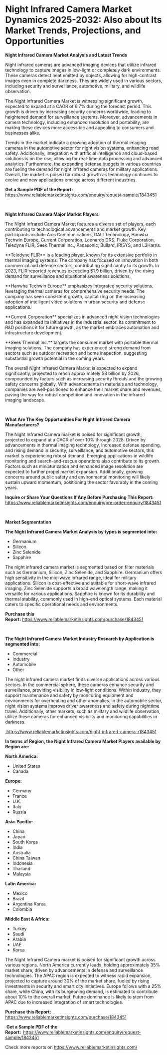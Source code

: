 <p><h1>Night Infrared Camera Market Dynamics 2025-2032: Also about Its Market Trends, Projections, and Opportunities</h1></p><p><strong>Night Infrared Camera Market Analysis and Latest Trends</strong></p>
<p><p>Night infrared cameras are advanced imaging devices that utilize infrared technology to capture images in low-light or completely dark environments. These cameras detect heat emitted by objects, allowing for high-contrast images even in complete darkness. They are widely used in various sectors, including security and surveillance, automotive, military, and wildlife observation.</p><p>The Night Infrared Camera Market is witnessing significant growth, expected to expand at a CAGR of 6.7% during the forecast period. This growth is driven by increasing security concerns worldwide, leading to heightened demand for surveillance systems. Moreover, advancements in camera technology, including enhanced resolution and portability, are making these devices more accessible and appealing to consumers and businesses alike.</p><p>Trends in the market indicate a growing adoption of thermal imaging cameras in the automotive sector for night vision systems, enhancing road safety. Additionally, integration with artificial intelligence and cloud-based solutions is on the rise, allowing for real-time data processing and advanced analytics. Furthermore, the expanding defense budgets in various countries are fueling the demand for night infrared cameras for military applications. Overall, the market is poised for robust growth as technology continues to evolve and new applications emerge across different industries.</p></p>
<p><strong>Get a Sample PDF of the Report:&nbsp;</strong> <a href="https://www.reliablemarketinsights.com/enquiry/request-sample/1843451?utm_campaign=3036&utm_medium=2&utm_source=Github&utm_content=ia&utm_term=11042025&utm_id=night-infrared-camera">https://www.reliablemarketinsights.com/enquiry/request-sample/1843451</a></p>
<p>&nbsp;</p>
<p><strong>Night Infrared Camera Major Market Players</strong></p>
<p><p>The Night Infrared Camera Market features a diverse set of players, each contributing to technological advancements and market growth. Key participants include Axis Communications, DALI Technology, Hanwha Techwin Europe, Current Corporation, Leonardo DRS, Fluke Corporation, Teledyne FLIR, Seek Thermal Inc., Panasonic, Bullard, IRISYS, and L3Harris.</p><p>**Teledyne FLIR** is a leading player, known for its extensive portfolio in thermal imaging systems. The company has focused on innovation in both commercial and defense sectors, contributing significantly to its growth. In 2023, FLIR reported revenues exceeding $1.9 billion, driven by the rising demand for surveillance and situational awareness solutions.</p><p>**Hanwha Techwin Europe** emphasizes integrated security solutions, leveraging thermal cameras for comprehensive security needs. The company has seen consistent growth, capitalizing on the increasing adoption of intelligent video solutions in urban security and defense applications.</p><p>**Current Corporation** specializes in advanced night vision technologies and has expanded its initiatives in the industrial sector. Its commitment to R&D positions it for future growth, as the market embraces automation and infrastructure development.</p><p>**Seek Thermal Inc.** targets the consumer market with portable thermal imaging solutions. The company has experienced strong demand from sectors such as outdoor recreation and home inspection, suggesting substantial growth potential in the coming years.</p><p>The overall Night Infrared Camera Market is expected to expand significantly, projected to reach approximately $8 billion by 2026, compounded by factors such as increasing security threats and the growing safety concerns globally. With advancements in materials and technology, companies are well-positioned to enhance their market share and revenues, paving the way for robust competition and innovation in the infrared imaging landscape.</p></p>
<p>&nbsp;</p>
<p><strong>What Are The Key Opportunities For Night Infrared Camera Manufacturers?</strong></p>
<p><p>The Night Infrared Camera market is poised for significant growth, projected to expand at a CAGR of over 10% through 2028. Driven by advancements in thermal imaging technology, increased defense spending, and rising demand in security, surveillance, and automotive sectors, this market is experiencing robust demand. Emerging applications in wildlife monitoring and search-and-rescue operations also contribute to its growth. Factors such as miniaturization and enhanced image resolution are expected to further propel market expansion. Additionally, growing concerns around public safety and environmental monitoring will likely sustain upward momentum, positioning the sector favorably in the coming years.</p></p>
<p><strong>Inquire or Share Your Questions If Any Before Purchasing This Report:</strong> <a href="https://www.reliablemarketinsights.com/enquiry/pre-order-enquiry/1843451?utm_campaign=3036&utm_medium=2&utm_source=Github&utm_content=ia&utm_term=11042025&utm_id=night-infrared-camera">https://www.reliablemarketinsights.com/enquiry/pre-order-enquiry/1843451</a></p>
<p>&nbsp;</p>
<p><strong>Market Segmentation</strong></p>
<p><strong>The Night Infrared Camera Market Analysis by types is segmented into:</strong></p>
<p><ul><li>Germanium</li><li>Silicon</li><li>Zinc Selenide</li><li>Sapphire</li></ul></p>
<p><p>The night infrared camera market is segmented based on filter materials such as Germanium, Silicon, Zinc Selenide, and Sapphire. Germanium offers high sensitivity in the mid-wave infrared range, ideal for military applications. Silicon is cost-effective and suitable for short-wave infrared imaging. Zinc Selenide supports a broad wavelength range, making it versatile for various applications. Sapphire is known for its durability and thermal stability, commonly used in high-end optical systems. Each material caters to specific operational needs and environments.</p></p>
<p><strong>Purchase this Report:&nbsp;</strong><a href="https://www.reliablemarketinsights.com/purchase/1843451?utm_campaign=3036&utm_medium=2&utm_source=Github&utm_content=ia&utm_term=11042025&utm_id=night-infrared-camera">https://www.reliablemarketinsights.com/purchase/1843451</a></p>
<p>&nbsp;</p>
<p><strong>The Night Infrared Camera Market Industry Research by Application is segmented into:</strong></p>
<p><ul><li>Commercial</li><li>Industry</li><li>Automobile</li><li>Other</li></ul></p>
<p><p>The night infrared camera market finds diverse applications across various sectors. In the commercial sphere, these cameras enhance security and surveillance, providing visibility in low-light conditions. Within industry, they support maintenance and safety by monitoring equipment and environments for overheating and other anomalies. In the automobile sector, night vision systems improve driver awareness and safety during nighttime travel. Additionally, other markets, such as military and wildlife observation, utilize these cameras for enhanced visibility and monitoring capabilities in darkness.</p></p>
<p><a href="https://www.reliablemarketinsights.com/night-infrared-camera-r1843451?utm_campaign=3036&utm_medium=2&utm_source=Github&utm_content=ia&utm_term=11042025&utm_id=night-infrared-camera">&nbsp;https://www.reliablemarketinsights.com/night-infrared-camera-r1843451</a></p>
<p><strong>In terms of Region, the Night Infrared Camera Market Players available by Region are:</strong></p>
<p>
    <p> <strong> North America: </strong>
        <ul>
            <li>United States</li>
            <li>Canada</li>
        </ul>
        </p> 
    <p> <strong> Europe: </strong>
        <ul>
            <li>Germany</li>
            <li>France</li>
            <li>U.K.</li>
            <li>Italy</li>
            <li>Russia</li>
        </ul>
        </p> 
    <p> <strong> Asia-Pacific: </strong>
        <ul>
            <li>China</li>
            <li>Japan</li>
            <li>South Korea</li>
            <li>India</li>
            <li>Australia</li>
            <li>China Taiwan</li>
            <li>Indonesia</li>
            <li>Thailand</li>
            <li>Malaysia</li>
        </ul>
        </p> 
    <p> <strong> Latin America: </strong>
        <ul>
            <li>Mexico</li>
            <li>Brazil</li>
            <li>Argentina Korea</li>
            <li>Colombia</li>
        </ul>
        </p> 
    <p> <strong> Middle East & Africa: </strong>
        <ul>
            <li>Turkey</li>
            <li>Saudi</li>
            <li>Arabia</li>
            <li>UAE</li>
            <li>Korea</li>
        </ul>
    </p>
    </p>
<p><p>The Night Infrared Camera market is poised for significant growth across various regions. North America currently leads, holding approximately 35% market share, driven by advancements in defense and surveillance technologies. The APAC region is expected to witness rapid expansion, projected to capture around 30% of the market share, fueled by rising investments in security and smart city initiatives. Europe follows with a 25% share, while China, with its burgeoning demand, is estimated to contribute about 10% to the overall market. Future dominance is likely to stem from APAC due to increased integration of smart technologies.</p></p>
<p><strong>Purchase this Report: </strong><a href="https://www.reliablemarketinsights.com/purchase/1843451?utm_campaign=3036&utm_medium=2&utm_source=Github&utm_content=ia&utm_term=11042025&utm_id=night-infrared-camera">https://www.reliablemarketinsights.com/purchase/1843451</a></p>
<p>&nbsp;<strong>Get a Sample PDF of the Report:&nbsp;&nbsp;</strong><a href="https://www.reliablemarketinsights.com/enquiry/request-sample/1843451?utm_campaign=3036&utm_medium=2&utm_source=Github&utm_content=ia&utm_term=11042025&utm_id=night-infrared-camera">https://www.reliablemarketinsights.com/enquiry/request-sample/1843451</a></p>
<p><strong></strong></p>
<p>Check more reports on <a href="https://www.reliablemarketinsights.com/?utm_campaign=3036&utm_medium=2&utm_source=Github&utm_content=ia&utm_term=11042025&utm_id=night-infrared-camera">https://www.reliablemarketinsights.com/</a></p>